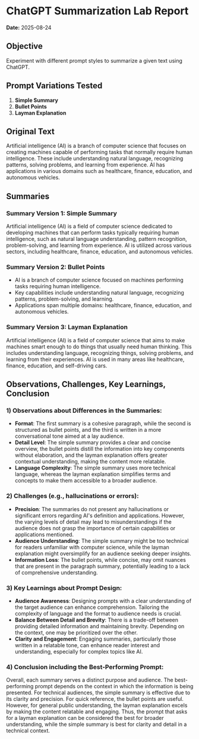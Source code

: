 # ChatGPT Summarization Lab Report

**Date:** 2025-08-24

## Objective
Experiment with different prompt styles to summarize a given text using ChatGPT.

## Prompt Variations Tested
1. **Simple Summary**
2. **Bullet Points**
3. **Layman Explanation**

## Original Text

Artificial intelligence (AI) is a branch of computer science that focuses on creating machines
capable of performing tasks that normally require human intelligence. These include understanding
natural language, recognizing patterns, solving problems, and learning from experience. AI has
applications in various domains such as healthcare, finance, education, and autonomous vehicles.


## Summaries
### Summary Version 1: Simple Summary
Artificial intelligence (AI) is a field of computer science dedicated to developing machines that can perform tasks typically requiring human intelligence, such as natural language understanding, pattern recognition, problem-solving, and learning from experience. AI is utilized across various sectors, including healthcare, finance, education, and autonomous vehicles.

### Summary Version 2: Bullet Points
- AI is a branch of computer science focused on machines performing tasks requiring human intelligence.
- Key capabilities include understanding natural language, recognizing patterns, problem-solving, and learning.
- Applications span multiple domains: healthcare, finance, education, and autonomous vehicles.

### Summary Version 3: Layman Explanation
Artificial intelligence (AI) is a field of computer science that aims to make machines smart enough to do things that usually need human thinking. This includes understanding language, recognizing things, solving problems, and learning from their experiences. AI is used in many areas like healthcare, finance, education, and self-driving cars.

## Observations, Challenges, Key Learnings, Conclusion
### 1) Observations about Differences in the Summaries:
- **Format**: The first summary is a cohesive paragraph, while the second is structured as bullet points, and the third is written in a more conversational tone aimed at a lay audience.
- **Detail Level**: The simple summary provides a clear and concise overview, the bullet points distill the information into key components without elaboration, and the layman explanation offers greater contextual understanding, making the content more relatable.
- **Language Complexity**: The simple summary uses more technical language, whereas the layman explanation simplifies terms and concepts to make them accessible to a broader audience.

### 2) Challenges (e.g., hallucinations or errors):
- **Precision**: The summaries do not present any hallucinations or significant errors regarding AI's definition and applications. However, the varying levels of detail may lead to misunderstandings if the audience does not grasp the importance of certain capabilities or applications mentioned.
- **Audience Understanding**: The simple summary might be too technical for readers unfamiliar with computer science, while the layman explanation might oversimplify for an audience seeking deeper insights.
- **Information Loss**: The bullet points, while concise, may omit nuances that are present in the paragraph summary, potentially leading to a lack of comprehensive understanding.

### 3) Key Learnings about Prompt Design:
- **Audience Awareness**: Designing prompts with a clear understanding of the target audience can enhance comprehension. Tailoring the complexity of language and the format to audience needs is crucial.
- **Balance Between Detail and Brevity**: There is a trade-off between providing detailed information and maintaining brevity. Depending on the context, one may be prioritized over the other.
- **Clarity and Engagement**: Engaging summaries, particularly those written in a relatable tone, can enhance reader interest and understanding, especially for complex topics like AI.

### 4) Conclusion including the Best-Performing Prompt:
Overall, each summary serves a distinct purpose and audience. The best-performing prompt depends on the context in which the information is being presented. For technical audiences, the simple summary is effective due to its clarity and precision. For quick reference, the bullet points are useful. However, for general public understanding, the layman explanation excels by making the content relatable and engaging. Thus, the prompt that asks for a layman explanation can be considered the best for broader understanding, while the simple summary is best for clarity and detail in a technical context.

